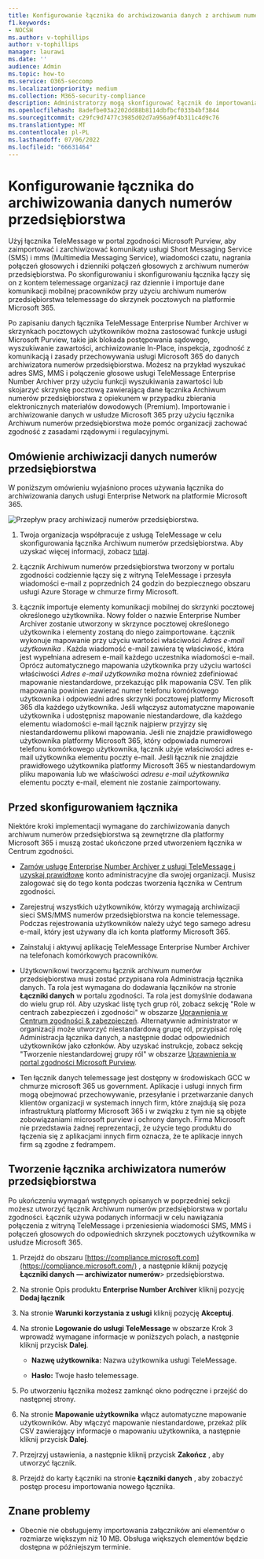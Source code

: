 ```yaml
---
title: Konfigurowanie łącznika do archiwizowania danych z archiwum numerów przedsiębiorstwa usługi TeleMessage
f1.keywords:
- NOCSH
ms.author: v-tophillips
author: v-tophillips
manager: laurawi
ms.date: ''
audience: Admin
ms.topic: how-to
ms.service: O365-seccomp
ms.localizationpriority: medium
ms.collection: M365-security-compliance
description: Administratorzy mogą skonfigurować łącznik do importowania i archiwizowania danych PROGRAMU SMS i MMS z archiwizatora numerów przedsiębiorstwa usługi TeleMessage. Dzięki temu można archiwizować dane ze źródeł danych innych firm w usłudze Microsoft Purview, aby można było zarządzać danymi innych firm za pomocą funkcji zgodności, takich jak archiwizowanie prawne, wyszukiwanie zawartości i zasady przechowywania.
ms.openlocfilehash: 8adefbe03a2202dd88b8114dbfbcf033b4bf3844
ms.sourcegitcommit: c29fc9d7477c3985d02d7a956a9f4b311c4d9c76
ms.translationtype: MT
ms.contentlocale: pl-PL
ms.lasthandoff: 07/06/2022
ms.locfileid: "66631464"
---
```

# <a name="set-up-a-connector-to-archive-enterprise-number-data"></a>Konfigurowanie łącznika do archiwizowania danych numerów przedsiębiorstwa

Użyj łącznika TeleMessage w portal zgodności Microsoft Purview, aby zaimportować i zarchiwizować komunikaty usługi Short Messaging Service (SMS) i mms (Multimedia Messaging Service), wiadomości czatu, nagrania połączeń głosowych i dzienniki połączeń głosowych z archiwum numerów przedsiębiorstwa. Po skonfigurowaniu i skonfigurowaniu łącznika łączy się on z kontem telemessage organizacji raz dziennie i importuje dane komunikacji mobilnej pracowników przy użyciu archiwum numerów przedsiębiorstwa telemessage do skrzynek pocztowych na platformie Microsoft 365.

Po zapisaniu danych łącznika TeleMessage Enterprise Number Archiver w skrzynkach pocztowych użytkowników można zastosować funkcje usługi Microsoft Purview, takie jak blokada postępowania sądowego, wyszukiwanie zawartości, archiwizowanie In-Place, inspekcja, zgodność z komunikacją i zasady przechowywania usługi Microsoft 365 do danych archiwizatora numerów przedsiębiorstwa. Możesz na przykład wyszukać adres SMS, MMS i połączenie głosowe usługi TeleMessage Enterprise Number Archiver przy użyciu funkcji wyszukiwania zawartości lub skojarzyć skrzynkę pocztową zawierającą dane łącznika Archiwum numerów przedsiębiorstwa z opiekunem w przypadku zbierania elektronicznych materiałów dowodowych (Premium). Importowanie i archiwizowanie danych w usłudze Microsoft 365 przy użyciu łącznika Archiwum numerów przedsiębiorstwa może pomóc organizacji zachować zgodność z zasadami rządowymi i regulacyjnymi.

## <a name="overview-of-archiving-enterprise-number-data"></a>Omówienie archiwizacji danych numerów przedsiębiorstwa

W poniższym omówieniu wyjaśniono proces używania łącznika do archiwizowania danych usługi Enterprise Network na platformie Microsoft 365.

![Przepływ pracy archiwizacji numerów przedsiębiorstwa.](../media/EnterpriseNumberConnectorWorkflow.png)

1. Twoja organizacja współpracuje z usługą TeleMessage w celu skonfigurowania łącznika Archiwum numerów przedsiębiorstwa. Aby uzyskać więcej informacji, zobacz [tutaj](https://www.telemessage.com/office365-activation-for-enterprise-number-archiver/).

2. Łącznik Archiwum numerów przedsiębiorstwa tworzony w portalu zgodności codziennie łączy się z witryną TeleMessage i przesyła wiadomości e-mail z poprzednich 24 godzin do bezpiecznego obszaru usługi Azure Storage w chmurze firmy Microsoft.

3. Łącznik importuje elementy komunikacji mobilnej do skrzynki pocztowej określonego użytkownika. Nowy folder o nazwie Enterprise Number Archiver zostanie utworzony w skrzynce pocztowej określonego użytkownika i elementy zostaną do niego zaimportowane. Łącznik wykonuje mapowanie przy użyciu wartości właściwości *Adres e-mail użytkownika* . Każda wiadomość e-mail zawiera tę właściwość, która jest wypełniana adresem e-mail każdego uczestnika wiadomości e-mail. Oprócz automatycznego mapowania użytkownika przy użyciu wartości właściwości *Adres e-mail użytkownika* można również zdefiniować mapowanie niestandardowe, przekazując plik mapowania CSV. Ten plik mapowania powinien zawierać numer telefonu komórkowego użytkownika i odpowiedni adres skrzynki pocztowej platformy Microsoft 365 dla każdego użytkownika. Jeśli włączysz automatyczne mapowanie użytkownika i udostępnisz mapowanie niestandardowe, dla każdego elementu wiadomości e-mail łącznik najpierw przyjrzy się niestandardowemu plikowi mapowania. Jeśli nie znajdzie prawidłowego użytkownika platformy Microsoft 365, który odpowiada numerowi telefonu komórkowego użytkownika, łącznik użyje właściwości adres e-mail użytkownika elementu poczty e-mail. Jeśli łącznik nie znajdzie prawidłowego użytkownika platformy Microsoft 365 w niestandardowym pliku mapowania lub we właściwości *adresu e-mail użytkownika* elementu poczty e-mail, element nie zostanie zaimportowany.

## <a name="before-you-set-up-a-connector"></a>Przed skonfigurowaniem łącznika

Niektóre kroki implementacji wymagane do zarchiwizowania danych archiwum numerów przedsiębiorstwa są zewnętrzne dla platformy Microsoft 365 i muszą zostać ukończone przed utworzeniem łącznika w Centrum zgodności.

- [Zamów usługę Enterprise Number Archiver z usługi TeleMessage i uzyskaj prawidłowe](https://www.telemessage.com/mobile-archiver/order-mobile-archiver-for-o365) konto administracyjne dla swojej organizacji. Musisz zalogować się do tego konta podczas tworzenia łącznika w Centrum zgodności.

- Zarejestruj wszystkich użytkowników, którzy wymagają archiwizacji sieci SMS/MMS numerów przedsiębiorstwa na koncie telemessage. Podczas rejestrowania użytkowników należy użyć tego samego adresu e-mail, który jest używany dla ich konta platformy Microsoft 365.

- Zainstaluj i aktywuj aplikację TeleMessage Enterprise Number Archiver na telefonach komórkowych pracowników.

- Użytkownikowi tworzącemu łącznik archiwum numerów przedsiębiorstwa musi zostać przypisana rola Administracja łącznika danych. Ta rola jest wymagana do dodawania łączników na stronie **Łączniki danych** w portalu zgodności. Ta rola jest domyślnie dodawana do wielu grup ról. Aby uzyskać listę tych grup ról, zobacz sekcję "Role w centrach zabezpieczeń i zgodności" w obszarze [Uprawnienia w Centrum zgodności & zabezpieczeń](../security/office-365-security/permissions-in-the-security-and-compliance-center.md#roles-in-the-security--compliance-center). Alternatywnie administrator w organizacji może utworzyć niestandardową grupę ról, przypisać rolę Administracja łącznika danych, a następnie dodać odpowiednich użytkowników jako członków. Aby uzyskać instrukcje, zobacz sekcję "Tworzenie niestandardowej grupy ról" w obszarze [Uprawnienia w portal zgodności Microsoft Purview](microsoft-365-compliance-center-permissions.md#create-a-custom-role-group).

- Ten łącznik danych telemessage jest dostępny w środowiskach GCC w chmurze microsoft 365 us government. Aplikacje i usługi innych firm mogą obejmować przechowywanie, przesyłanie i przetwarzanie danych klientów organizacji w systemach innych firm, które znajdują się poza infrastrukturą platformy Microsoft 365 i w związku z tym nie są objęte zobowiązaniami microsoft purview i ochrony danych. Firma Microsoft nie przedstawia żadnej reprezentacji, że użycie tego produktu do łączenia się z aplikacjami innych firm oznacza, że te aplikacje innych firm są zgodne z fedrampem.

## <a name="create-an-enterprise-number-archiver-connector"></a>Tworzenie łącznika archiwizatora numerów przedsiębiorstwa

Po ukończeniu wymagań wstępnych opisanych w poprzedniej sekcji możesz utworzyć łącznik Archiwum numerów przedsiębiorstwa w portalu zgodności. Łącznik używa podanych informacji w celu nawiązania połączenia z witryną TeleMessage i przeniesienia wiadomości SMS, MMS i połączeń głosowych do odpowiednich skrzynek pocztowych użytkownika w usłudze Microsoft 365.

1. Przejdź do obszaru [https://compliance.microsoft.com](https://compliance.microsoft.com/) , a następnie kliknij pozycję **Łączniki danych** **— archiwizator numerów**\> przedsiębiorstwa.

2. Na stronie Opis produktu **Enterprise Number Archiver** kliknij pozycję **Dodaj łącznik**

3. Na stronie **Warunki korzystania z usługi** kliknij pozycję **Akceptuj**.

4. Na stronie **Logowanie do usługi TeleMessage** w obszarze Krok 3 wprowadź wymagane informacje w poniższych polach, a następnie kliknij przycisk **Dalej**.

   - **Nazwę użytkownika:** Nazwa użytkownika usługi TeleMessage.

   - **Hasło:** Twoje hasło telemessage.

5. Po utworzeniu łącznika możesz zamknąć okno podręczne i przejść do następnej strony.

6. Na stronie **Mapowanie użytkownika** włącz automatyczne mapowanie użytkowników. Aby włączyć mapowanie niestandardowe, przekaż plik CSV zawierający informacje o mapowaniu użytkownika, a następnie kliknij przycisk **Dalej**.

7. Przejrzyj ustawienia, a następnie kliknij przycisk **Zakończ** , aby utworzyć łącznik.

8. Przejdź do karty Łączniki na stronie **Łączniki danych** , aby zobaczyć postęp procesu importowania nowego łącznika.

## <a name="known-issues"></a>Znane problemy

- Obecnie nie obsługujemy importowania załączników ani elementów o rozmiarze większym niż 10 MB. Obsługa większych elementów będzie dostępna w późniejszym terminie.